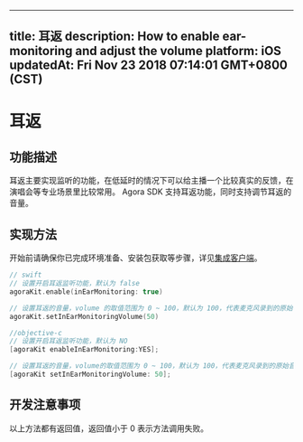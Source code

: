 
---
title: 耳返
description: How to enable ear-monitoring and adjust the volume
platform: iOS
updatedAt: Fri Nov 23 2018 07:14:01 GMT+0800 (CST)
---
# 耳返
## 功能描述
耳返主要实现监听的功能，在低延时的情况下可以给主播一个比较真实的反馈，在演唱会等专业场景里比较常用。
Agora SDK 支持耳返功能，同时支持调节耳返的音量。

## 实现方法
开始前请确保你已完成环境准备、安装包获取等步骤，详见[集成客户端](../../cn/Audio%20Broadcast/ios_audio.md)。

```swift
// swift
// 设置开启耳返监听功能，默认为 false
agoraKit.enable(inEarMonitoring: true)

// 设置耳返的音量，volume 的取值范围为 0 ~ 100，默认为 100，代表麦克风录到的原始音量
agoraKit.setInEarMonitoringVolume(50)
```

```objective-c
//objective-c
// 设置开启耳返监听功能，默认为 NO
[agoraKit enableInEarMonitoring:YES];

// 设置耳返的音量，volume的取值范围为 0 ~ 100，默认为 100，代表麦克风录到的原始音量
[agoraKit setInEarMonitoringVolume: 50];
```

## 开发注意事项

以上方法都有返回值，返回值小于 0 表示方法调用失败。

